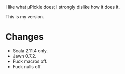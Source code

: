 I like what μPickle does; I strongly dislike how it does it.

This is my version.

Changes
=======

* Scala 2.11.4 only.
* Jawn 0.7.2.
* Fuck macros off.
* Fuck nulls off.
